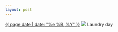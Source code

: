 ```yaml
---
layout: post
---
```


<p>
  <time><a href="/502">{{ page.date | date: "%e %B, %Y" }}</a></time>
  <a href="/502"><img src="{{ site.assets_url }}/502.jpg"/></a>
  <span>Laundry day</span>
</p>
